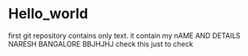 # Hello_world
first git repository contains only text.
it contain my nAME AND DETAILS
NARESH
BANGALORE
BBJHJHJ
check this 
just to check
